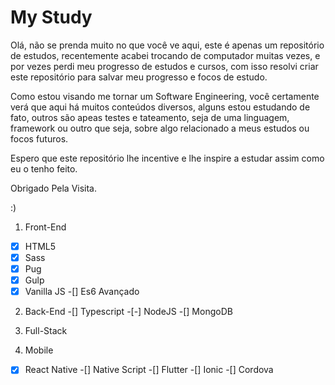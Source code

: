 # My Study

Olá, não se prenda muito no que você ve aqui, este é apenas um repositório de estudos, recentemente acabei trocando de computador muitas vezes, e por vezes perdi meu progresso de estudos e cursos, com isso resolvi criar este repositório para salvar meu progresso e focos de estudo.

Como estou visando me tornar um Software Engineering, você certamente verá que aqui há muitos conteúdos diversos, alguns estou estudando de fato, outros são apeas testes e tateamento, seja de uma linguagem, framework ou outro que seja, sobre algo relacionado a meus estudos ou focos futuros.

Espero que este repositório lhe incentive e lhe inspire a estudar assim como eu o tenho feito.

Obrigado Pela Visita. 

:) 


1. Front-End
-[x] HTML5
-[x] Sass
-[x] Pug
-[x] Gulp
-[x] Vanilla JS
-[] Es6 Avançado

2. Back-End
-[] Typescript
-[-] NodeJS
-[] MongoDB

3. Full-Stack

4. Mobile
-[x] React Native
-[] Native Script
-[] Flutter
-[] Ionic
-[] Cordova
